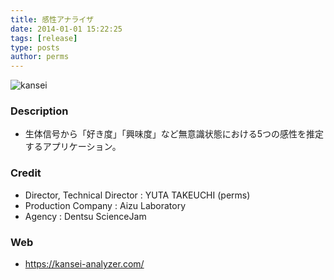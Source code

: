 ```yaml
---
title: 感性アナライザ
date: 2014-01-01 15:22:25
tags: [release]
type: posts
author: perms
---
```


![kansei](/img/works/kansei.png "kansei")

### Description
- 生体信号から「好き度」「興味度」など無意識状態における5つの感性を推定するアプリケーション。

### Credit
- Director, Technical Director : YUTA TAKEUCHI (perms)
- Production Company : Aizu Laboratory
- Agency : Dentsu ScienceJam

### Web
- https://kansei-analyzer.com/
